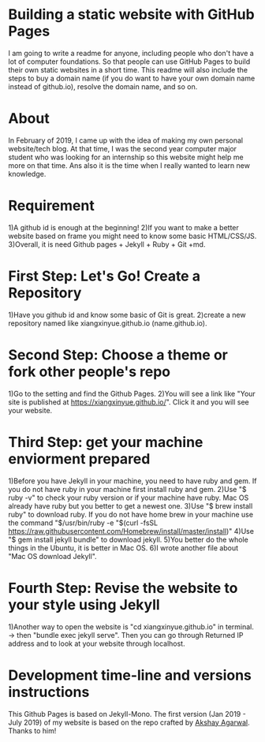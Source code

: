 # Building a static website with GitHub Pages 
I am going to write a readme for anyone, including people who don't have a lot of computer foundations. So that people can use GitHub Pages to build their own static websites in a short time. This readme will also include the steps to buy a domain name (if you do want to have your own domain name instead of github.io), resolve the domain name, and so on.

# About
In February of 2019, I came up with the idea of ​​making my own personal website/tech blog. At that time, I was the second year computer major student who was looking for an internship so this website might help me more on that time. Ans also it is the time when I really wanted to learn new knowledge.

# Requirement
1)A github id is enough at the beginning! 
2)If you want to make a better website based on frame you might need to know some basic HTML/CSS/JS. 
3)Overall, it is need Github pages + Jekyll + Ruby + Git +md.

# First Step: Let's Go! Create a Repository
1)Have you github id and know some basic of Git is great.
2)create a new repository named like xiangxinyue.github.io (name.github.io).

# Second Step: Choose a theme or fork other people's repo
1)Go to the setting and find the Github Pages.
2)You will see a link like "Your site is published at https://xiangxinyue.github.io/". Click it and you will see your website.

# Third Step: get your machine enviorment prepared

1)Before you have Jekyll in your machine, you need to have ruby and gem. If you do not have ruby in your machine first install ruby and gem.
2)Use "$ ruby -v" to check your ruby version or if your machine have ruby. Mac OS already have ruby but you better to get a newest one.
3)Use "$ brew install ruby" to download ruby. If you do not have home brew in your machine use the command "$/usr/bin/ruby -e "$(curl -fsSL https://raw.githubusercontent.com/Homebrew/install/master/install)"
4)Use "$ gem install jekyll bundle" to download jekyll. 
5)You better do the whole things in the Ubuntu, it is better in Mac OS.
6)I wrote another file about "Mac OS download Jekyll".

# Fourth Step: Revise the website to your style using Jekyll
1)Another way to open the website is "cd xiangxinyue.github.io" in terminal. -> then "bundle exec jekyll serve". Then you can go through Returned IP address and to look at your website through localhost.

#

#

# 
# Development time-line and versions instructions
This Github Pages is based on Jekyll-Mono.
The first version (Jan 2019 - July 2019) of my website is based on the repo crafted by [Akshay Agarwal](https://github.com/AkshayAgarwal007). Thanks to him!



 











  
